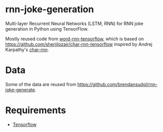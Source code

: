 # rnn-joke-generation
Multi-layer Recurrent Neural Networks (LSTM, RNN) for RNN joke generation in Python using TensorFlow.

Mostly reused code from [word-rnn-tensorflow](https://github.com/hunkim/word-rnn-tensorflow), which is based on https://github.com/sherjilozair/char-rnn-tensorflow inspired by Andrej Karpathy's [char-rnn](https://github.com/karpathy/char-rnn).

# Data
Some of the data are reused from https://github.com/brendansudol/rnn-joke-generate.

# Requirements
- [Tensorflow](http://www.tensorflow.org)